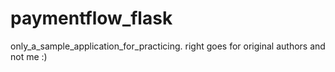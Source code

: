 # paymentflow_flask
only_a_sample_application_for_practicing. right goes for original authors and not me :)
